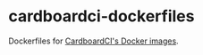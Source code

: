 # cardboardci-dockerfiles

Dockerfiles for [CardboardCI's Docker images](https://hub.docker.com/r/cardboardci).
